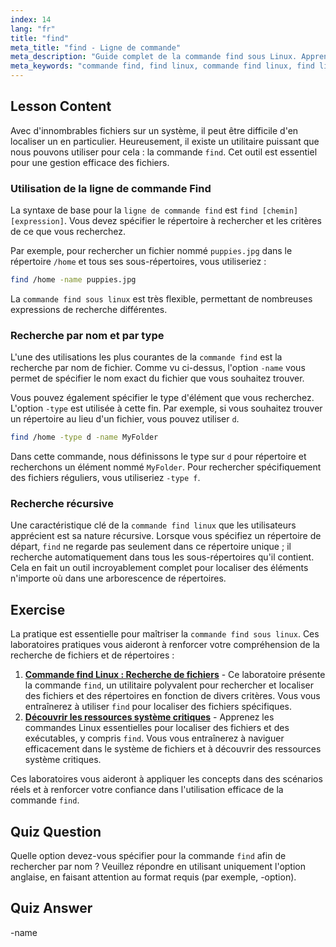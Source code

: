 ```yaml
---
index: 14
lang: "fr"
title: "find"
meta_title: "find - Ligne de commande"
meta_description: "Guide complet de la commande find sous Linux. Apprenez à utiliser la ligne de commande find pour localiser des fichiers et des répertoires par nom, type, etc. Améliorez votre gestion de fichiers avec l'utilitaire puissant find de Linux."
meta_keywords: "commande find, find linux, commande find linux, find ligne de commande, recherche fichier, recherche répertoire, tutoriel linux"
---
```


## Lesson Content

Avec d'innombrables fichiers sur un système, il peut être difficile d'en localiser un en particulier. Heureusement, il existe un utilitaire puissant que nous pouvons utiliser pour cela : la commande `find`. Cet outil est essentiel pour une gestion efficace des fichiers.

### Utilisation de la ligne de commande Find

La syntaxe de base pour la `ligne de commande find` est `find [chemin] [expression]`. Vous devez spécifier le répertoire à rechercher et les critères de ce que vous recherchez.

Par exemple, pour rechercher un fichier nommé `puppies.jpg` dans le répertoire `/home` et tous ses sous-répertoires, vous utiliseriez :

```bash
find /home -name puppies.jpg
```

La `commande find sous linux` est très flexible, permettant de nombreuses expressions de recherche différentes.

### Recherche par nom et par type

L'une des utilisations les plus courantes de la `commande find` est la recherche par nom de fichier. Comme vu ci-dessus, l'option `-name` vous permet de spécifier le nom exact du fichier que vous souhaitez trouver.

Vous pouvez également spécifier le type d'élément que vous recherchez. L'option `-type` est utilisée à cette fin. Par exemple, si vous souhaitez trouver un répertoire au lieu d'un fichier, vous pouvez utiliser `d`.

```bash
find /home -type d -name MyFolder
```

Dans cette commande, nous définissons le type sur `d` pour répertoire et recherchons un élément nommé `MyFolder`. Pour rechercher spécifiquement des fichiers réguliers, vous utiliseriez `-type f`.

### Recherche récursive

Une caractéristique clé de la `commande find linux` que les utilisateurs apprécient est sa nature récursive. Lorsque vous spécifiez un répertoire de départ, `find` ne regarde pas seulement dans ce répertoire unique ; il recherche automatiquement dans tous les sous-répertoires qu'il contient. Cela en fait un outil incroyablement complet pour localiser des éléments n'importe où dans une arborescence de répertoires.

## Exercise

La pratique est essentielle pour maîtriser la `commande find sous linux`. Ces laboratoires pratiques vous aideront à renforcer votre compréhension de la recherche de fichiers et de répertoires :

1. **[Commande find Linux : Recherche de fichiers](https://labex.io/fr/labs/linux-linux-find-command-file-searching-219191)** - Ce laboratoire présente la commande `find`, un utilitaire polyvalent pour rechercher et localiser des fichiers et des répertoires en fonction de divers critères. Vous vous entraînerez à utiliser `find` pour localiser des fichiers spécifiques.
2. **[Découvrir les ressources système critiques](https://labex.io/fr/labs/linux-discover-critical-system-resources-388032)** - Apprenez les commandes Linux essentielles pour localiser des fichiers et des exécutables, y compris `find`. Vous vous entraînerez à naviguer efficacement dans le système de fichiers et à découvrir des ressources système critiques.

Ces laboratoires vous aideront à appliquer les concepts dans des scénarios réels et à renforcer votre confiance dans l'utilisation efficace de la commande `find`.

## Quiz Question

Quelle option devez-vous spécifier pour la commande `find` afin de rechercher par nom ? Veuillez répondre en utilisant uniquement l'option anglaise, en faisant attention au format requis (par exemple, -option).

## Quiz Answer

-name
